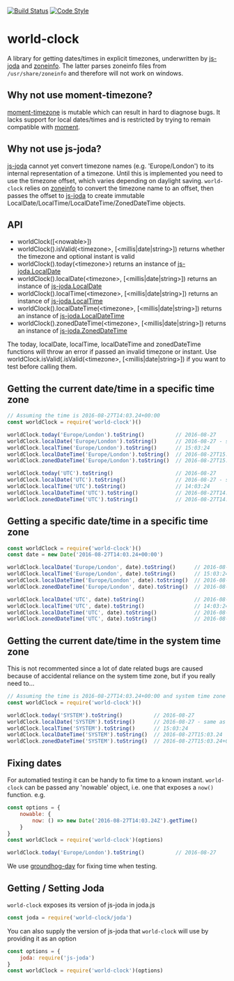 [![Build Status](https://img.shields.io/travis/guidesmiths/world-clock/master.svg)](https://travis-ci.org/guidesmiths/world-clock)
[![Code Style](https://img.shields.io/badge/code%20style-imperative-brightgreen.svg)](https://github.com/guidesmiths/eslint-config-imperative)
# world-clock
A library for getting dates/times in explicit timezones, underwritten by [js-joda](https://github.com/js-joda/js-joda) and [zoneinfo](https://github.com/gsmcwhirter/node-zoneinfo). The latter parses zoneinfo files from ```/usr/share/zoneinfo``` and therefore will not work on windows.

## Why not use moment-timezone?
[moment-timezone](https://github.com/moment/moment-timezone) is mutable which can result in hard to diagnose bugs. It lacks support for local dates/times and is restricted by trying to remain compatible with [moment](https://github.com/moment/moment).

## Why not use js-joda?
[js-joda](https://github.com/js-joda/js-joda) cannot yet convert timezone names (e.g. 'Europe/London') to its internal representation of a timezone. Until this is implemented you need to use the timezone offset, which varies depending on daylight saving. ```world-clock``` relies on [zoneinfo](https://github.com/gsmcwhirter/node-zoneinfo) to convert the timezone name to an offset, then passes the offset to [js-joda](https://github.com/js-joda/js-joda) to create immutable LocalDate/LocalTime/LocalDateTime/ZonedDateTime objects.

## API
* worldClock([&lt;nowable&gt;])
* worldClock().isValid(&lt;timezone&gt;, [&lt;millis|date|string&gt;]) returns whether the timezone and optional instant is valid
* worldClock().today(&lt;timezone&gt;) returns an instance of [js-joda.LocalDate](https://js-joda.github.io/js-joda/esdoc/class/src/LocalDate.js~LocalDate.html)
* worldClock().localDate(&lt;timezone&gt;, [&lt;millis|date|string&gt;]) returns an instance of [js-joda.LocalDate](https://js-joda.github.io/js-joda/esdoc/class/src/LocalDate.js~LocalDate.html)
* worldClock().localTime(&lt;timezone&gt;, [&lt;millis|date|string&gt;]) returns an instance of [js-joda.LocalTime](https://js-joda.github.io/js-joda/esdoc/class/src/LocalTime.js~LocalTime.html)
* worldClock().localDateTime(&lt;timezone&gt;, [&lt;millis|date|string&gt;]) returns an instance of [js-joda.LocalDateTime](https://js-joda.github.io/js-joda/esdoc/class/src/LocalDateTime.js~LocalDateTime.html)
* worldClock().zonedDateTime(&lt;timezone&gt;, [&lt;millis|date|string&gt;]) returns an instance of [js-joda.ZonedDateTime](https://js-joda.github.io/js-joda/esdoc/class/src/ZonedDateTime.js~ZonedDateTime.html)

The today, localDate, localTime, localDateTime and zonedDateTime functions will throw an error if passed an invalid timezone or instant. Use worldClock.isValid(.isValid(&lt;timezone&gt;, [&lt;millis|date|string&gt;]) if you want to test before calling them.

## Getting the current date/time in a specific time zone
```js
// Assuming the time is 2016-08-27T14:03.24+00:00
const worldClock = require('world-clock')()

worldClock.today('Europe/London').toString()          // 2016-08-27
worldClock.localDate('Europe/London').toString()      // 2016-08-27 - same as today
worldClock.localTime('Europe/London').toString()      // 15:03:24
worldClock.localDateTime('Europe/London').toString()  // 2016-08-27T15:03.24
worldClock.zonedDateTime('Europe/London').toString()  // 2016-08-27T15:03.24+01:00

worldClock.today('UTC').toString()                    // 2016-08-27
worldClock.localDate('UTC').toString()                // 2016-08-27 - same as today
worldClock.localTime('UTC').toString()                // 14:03:24
worldClock.localDateTime('UTC').toString()            // 2016-08-27T14:03.24
worldClock.zonedDateTime('UTC').toString()            // 2016-08-27T14:03.24+00:00
```

## Getting a specific date/time in a specific time zone
```js
const worldClock = require('world-clock')()
const date = new Date('2016-08-27T14:03.24+00:00')

worldClock.localDate('Europe/London', date).toString()      // 2016-08-27
worldClock.localTime('Europe/London', date).toString()      // 15:03:24
worldClock.localDateTime('Europe/London', date).toString()  // 2016-08-27T15:03.24
worldClock.zonedDateTime('Europe/London', date).toString()  // 2016-08-27T15:03.24+01:00

worldClock.localDate('UTC', date).toString()                // 2016-08-27
worldClock.localTime('UTC', date).toString()                // 14:03:24
worldClock.localDateTime('UTC', date).toString()            // 2016-08-27T14:03.24
worldClock.zonedDateTime('UTC', date).toString()            // 2016-08-27T14:03.24+00:00
```

## Getting the current date/time in the system time zone
This is not recommented since a lot of date related bugs are caused because of accidental reliance on the system time zone, but if you really need to...
```js
// Assuming the time is 2016-08-27T14:03.24+00:00 and system time zone is Europe/London
const worldClock = require('world-clock')()

worldClock.today('SYSTEM').toString()          // 2016-08-27
worldClock.localDate('SYSTEM').toString()      // 2016-08-27 - same as today
worldClock.localTime('SYSTEM').toString()      // 15:03:24
worldClock.localDateTime('SYSTEM').toString()  // 2016-08-27T15:03.24
worldClock.zonedDateTime('SYSTEM').toString()  // 2016-08-27T15:03.24+01:00[SYSTEM]
```
## Fixing dates
For automatied testing it can be handy to fix time to a known instant. ```world-clock``` can be passed any 'nowable' object, i.e. one that exposes a ```now()``` function. e.g.
```js
const options = {
    nowable: {
        now: () => new Date('2016-08-27T14:03.24Z').getTime()
    }
}
const worldClock = require('world-clock')(options)

worldClock.today('Europe/London').toString()          // 2016-08-27
```
We use [groundhog-day](https://github.com/guidesmiths/groundhog-day) for fixing time when testing.

## Getting / Setting Joda
```world-clock``` exposes its version of js-joda in joda.js
```js
const joda = require('world-clock/joda')
```
You can also supply the version of js-joda that ```world-clock``` will use by providing it as an option
```js
const options = {
    joda: require('js-joda')
}
const worldClock = require('world-clock')(options)
```
